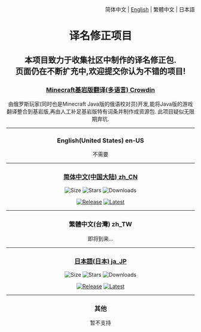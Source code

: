 <div align="right">

简体中文 | <a href="/Translation Revision/README-en_US.md">English</a> | 繁體中文 | 日本語

</div>

<div align="center">

<h1>译名修正项目</h1>

<h2>本项目致力于收集社区中制作的译名修正包.<br>页面仍在不断扩充中,欢迎提交你认为不错的项目!</h2>

<h3><a href="https://crowdin.com/project/translations-for-minecraft">Minecraft基岩版翻译(多语言) Crowdin</a></h3>

由俄罗斯玩家(同时也是Minecraft Java版的俄语校对员)开发,能将Java版的游戏翻译整合到基岩版,再由人工补足基岩版特有词条并制作成资源包.
此项目疑似无限期弃坑.

<hr>

<h3>English(United States) en-US</h3>

不需要

<hr>

<h3><a href="https://github.com/Spectrollay/mclang_cn">简体中文(中国大陆) zh_CN</a></h3>

![Size](https://img.shields.io/github/repo-size/Spectrollay/mclang_cn?color=skyblue&label=仓库大小)   ![Stars](https://img.shields.io/github/stars/Spectrollay/mclang_cn?color=greenyellow&label=星标数)   ![Downloads](https://img.shields.io/github/downloads/Spectrollay/mclang_cn/total?label=总下载量)

[![Release](https://img.shields.io/github/v/release/Spectrollay/mclang_cn?color=20A162&label=正式版)](https://github.com/Spectrollay/mclang_cn/releases/latest)   [![Latest](https://img.shields.io/github/v/release/Spectrollay/mclang_cn?color=43B244&include_prereleases&label=最新版)](https://github.com/Spectrollay/mclang_cn/releases)

<hr>

<h3>繁體中文(台灣) zh_TW</h3>

即将到来...

<hr>

<h3><a href="https://github.com/SplsCH/Minecraft-BE-Japanese-Translation-Fix">日本語(日本) ja_JP</a></h3>

![Size](https://img.shields.io/github/repo-size/SplsCH/Minecraft-BE-Japanese-Translation-Fix?color=skyblue&label=仓库大小)   ![Stars](https://img.shields.io/github/stars/SplsCH/Minecraft-BE-Japanese-Translation-Fix?color=greenyellow&label=星标数)   ![Downloads](https://img.shields.io/github/downloads/SplsCH/Minecraft-BE-Japanese-Translation-Fix/total?label=总下载量)

[![Release](https://img.shields.io/github/v/release/SplsCH/Minecraft-BE-Japanese-Translation-Fix?color=20A162&label=正式版)](https://github.com/SplsCH/Minecraft-BE-Japanese-Translation-Fix/releases/latest)   [![Latest](https://img.shields.io/github/v/release/SplsCH/Minecraft-BE-Japanese-Translation-Fix?color=43B244&include_prereleases&label=最新版)](https://github.com/SplsCH/Minecraft-BE-Japanese-Translation-Fix/releases)

<hr>

<h3>其他</h3>

暂不支持

</div>
